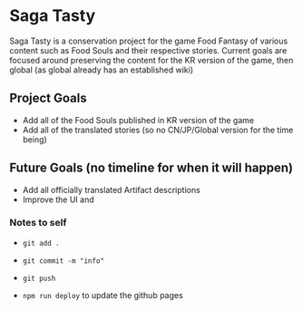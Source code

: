 # Saga Tasty

Saga Tasty is a conservation project for the game Food Fantasy of various content such as Food Souls and their respective stories. Current goals are focused around preserving the content for the KR version of the game, then global (as global already has an established wiki)

## Project Goals

-  Add all of the Food Souls published in KR version of the game
-  Add all of the translated stories (so no CN/JP/Global version for the time being)

## Future Goals (no timeline for when it will happen)

-  Add all officially translated Artifact descriptions
-  Improve the UI and

### Notes to self

-  `git add .`
-  `git commit -m "info"`
-  `git push`

-  `npm run deploy` to update the github pages
